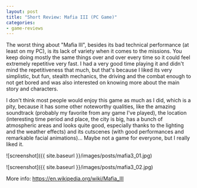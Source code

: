 ```yaml
---
layout: post
title: "Short Review: Mafia III (PC Game)"
categories:
- game-reviews
---
```


<p>The worst thing about "Mafia III", besides its bad technical performance (at least on my PC), is its lack of variety when it comes to the missions. You keep doing mostly the same things over and over every time so it could feel extremely repetitive very fast. I had a very good time playing it and didn't mind the repetitiveness that much, but that's because I liked its very simplistic, but fun, stealth mechanics, the driving and the combat enough to not get bored and was also interested on knowing more about the main story and characters.
</p>
<p>
I don't think most people would enjoy this game as much as I did, which is a pity, because it has some other noteworthy qualities, like the amazing soundtrack (probably my favorite from any game I've played), the location (interesting time period and place, the city is big, has a bunch of atmospheric areas and looks quite good, especially thanks to the lighting and the weather effects) and its cutscenes (with good performances and remarkable facial animations)... Maybe not a game for everyone, but I really liked it.
</p>


![screenshot]({{ site.baseurl }}/images/posts/mafia3_01.jpg)

![screenshot]({{ site.baseurl }}/images/posts/mafia3_02.jpg)


<p>More info: <a href="https://en.wikipedia.org/wiki/Mafia_III">https://en.wikipedia.org/wiki/Mafia_III</a><p>

